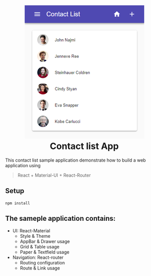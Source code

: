 <h1 align="center">
  <img src=".screenshot.png"/><br>
  Contact list App
</h1>


This contact list sample application demonstrate how to build a web application using

> React + Material-UI + React-Router

## Setup
```
npm install

```



## The sameple application contains:

- UI: React-Material 
  * Style & Theme
  * AppBar & Drawer usage
  * Grid & Table usage
  * Paper & Textfield usage
- Navigation: React-router
  * Routing configuration
  * Route & Link usage